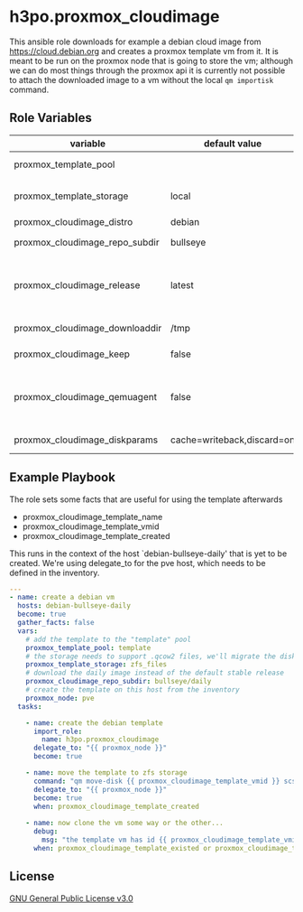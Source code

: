 h3po.proxmox_cloudimage
=========

This ansible role downloads for example a debian cloud image from https://cloud.debian.org and creates a proxmox template vm from it. It is meant to be run on the proxmox node that is going to store the vm; although we can do most things through the proxmox api it is currently not possible to attach the downloaded image to a vm without the local `qm importisk` command.

Role Variables
--------------

| variable | default value | description/alternatives
| --- | --- | --- |
| proxmox_template_pool | | target pool for the template vm
| proxmox_template_storage | local | a storage pool that allows qcow2/raw image files
| proxmox_cloudimage_distro | debian | ubuntu |
| proxmox_cloudimage_repo_subdir | bullseye | bullseye/daily, buster, buster/daily, ...
| proxmox_cloudimage_release | latest | a specific version such as "20220328-962". the daily repository doesn't keep a very long history
| proxmox_cloudimage_downloaddir | /tmp | directory to store the downloaded file
| proxmox_cloudimage_keep | false | keep the file to avoid repeated downloads
| proxmox_cloudimage_qemuagent | false | install qemu-guest-agent in the image. needs libguestfs-tools installed on the proxmox node
| proxmox_cloudimage_diskparams | cache=writeback,discard=on | optimal settings for thin provisioned zfs

Example Playbook
----------------

The role sets some facts that are useful for using the template afterwards
* proxmox_cloudimage_template_name
* proxmox_cloudimage_template_vmid
* proxmox_cloudimage_template_created

This runs in the context of the host `debian-bullseye-daily' that is yet to be created. We're using delegate_to for the pve host, which needs to be defined in the inventory. 

```yaml
---
- name: create a debian vm
  hosts: debian-bullseye-daily
  become: true
  gather_facts: false
  vars:
    # add the template to the "template" pool
    proxmox_template_pool: template
    # the storage needs to support .qcow2 files, we'll migrate the disk to zfs_volumes afterwards
    proxmox_template_storage: zfs_files
    # download the daily image instead of the default stable release
    proxmox_cloudimage_repo_subdir: bullseye/daily
    # create the template on this host from the inventory
    proxmox_node: pve
  tasks:

    - name: create the debian template
      import_role:
        name: h3po.proxmox_cloudimage
      delegate_to: "{{ proxmox_node }}"
      become: true

    - name: move the template to zfs storage
      command: "qm move-disk {{ proxmox_cloudimage_template_vmid }} scsi0 zfs_volumes -delete 1"
      delegate_to: "{{ proxmox_node }}"
      become: true
      when: proxmox_cloudimage_template_created
  
    - name: now clone the vm some way or the other...
      debug:
        msg: "the template vm has id {{ proxmox_cloudimage_template_vmid }}"
      when: proxmox_cloudimage_template_existed or proxmox_cloudimage_template_created
```

License
-------

[GNU General Public License v3.0](LICENSE)
